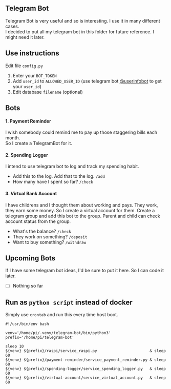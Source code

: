 ## Telegram Bot
Telegram Bot is very useful and so is interesting. I use it in many different cases.<br>
I decided to put all my telegram bot in this folder for future reference. I might need it later.

## Use instructions
Edit file `config.py`
1. Enter your `BOT_TOKEN`
2. Add `user_id` to `ALLOWED_USER_ID` (use telegram bot [@userinfobot](https://t.me/userinfobot) to get your `user_id`)
3. Edit database `filename` (optional)

## Bots
#### 1. Payment Reminder
I wish somebody could remind me to pay up those staggering bills each month.<br>
So I create a TelegramBot for it.
#### 2. Spending Logger
I intend to use telegram bot to log and track my spending habit.
- Add this to the log. Add that to the log. `/add`
- How many have I spent so far? `/check`
#### 3. Virtual Bank Account
I have childrens and I thought them about working and pays. They work, they earn some money.
So I create a virtual account for them. Create a telegram group and add this bot to the group.
Parent and child can check account status from the group.
- What's the balance? `/check`
- They work on something? `/deposit`
- Want to buy something? `/withdraw`

## Upcoming Bots
If I have some telegram bot ideas, I'd be sure to put it here. So I can code it later.

- [ ] Nothing so far

## Run as `python script` instead of docker

Simply use `crontab` and run this every time host boot.

```
#!/usr/bin/env bash

venv='/home/pi/.venv/telegram-bot/bin/python3'
prefix='/home/pi/telegram-bot'

sleep 10
${venv} ${prefix}/raspi/service_raspi.py                       & sleep 60
${venv} ${prefix}/payment-reminder/service_payment_reminder.py & sleep 60
${venv} ${prefix}/spending-logger/service_spending_logger.py   & sleep 60
${venv} ${prefix}/virtual-account/service_virtual_account.py   & sleep 60
```
